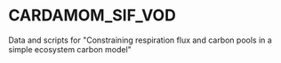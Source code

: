 # CARDAMOM_SIF_VOD
Data and scripts for "Constraining respiration flux and carbon pools in a simple ecosystem carbon model"
